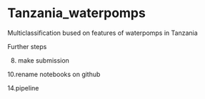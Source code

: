 # Tanzania_waterpomps
Multiclassification bused on features of waterpomps in Tanzania 

Further steps

8. make submission 

10.rename notebooks on github

14.pipeline 


